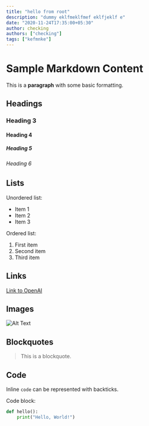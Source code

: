 ```yaml
---
title: "hello from root"
description: "dummy eklfmeklfmef eklfjeklf e"
date: "2020-11-24T17:35:00+05:30"
author: checking
authors: ["checking"]
tags: ["kefmnke"]
---
```


# Sample Markdown Content

This is a **paragraph** with some basic formatting.

## Headings

### Heading 3

#### Heading 4

##### Heading 5

###### Heading 6

## Lists

Unordered list:

- Item 1
- Item 2
- Item 3

Ordered list:

1. First item
2. Second item
3. Third item

## Links

[Link to OpenAI](https://openai.com)

## Images

![Alt Text](https://example.com/image.jpg)

## Blockquotes

> This is a blockquote.

## Code

Inline `code` can be represented with backticks.

Code block:

```python
def hello():
    print("Hello, World!")
